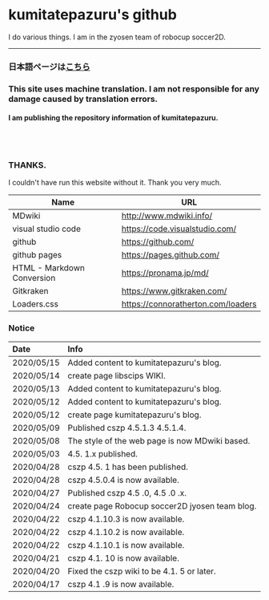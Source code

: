 # kumitatepazuru's github

I do various things. I am in the zyosen team of robocup soccer2D.

------

### 日本語ページは[こちら](https://kumitatepazuru.github.io/#!index_jp.md)

### This site uses machine translation. I am not responsible for any damage caused by translation errors.



#### I am publishing the repository information of kumitatepazuru.

<br> <br>

### THANKS.

I couldn't have run this website without it. Thank you very much.

| Name                       | URL                            |
| -------------------------- | ------------------------------ |
| MDwiki                     | http://www.mdwiki.info/        |
| visual studio code         | https://code.visualstudio.com/ |
| github                     | https://github.com/            |
| github pages               | https://pages.github.com/      |
| HTML - Markdown Conversion | https://pronama.jp/md/         |
| Gitkraken                  | https://www.gitkraken.com/     |
| Loaders.css | https://connoratherton.com/loaders |

### Notice

| Date       | Info                                           |
| :--------- | :--------------------------------------------- |
| 2020/05/15 |Added content to kumitatepazuru's blog.                 |
|  2020/05/14 |create page libscips WIKI.                |
| 2020/05/13 |Added content to kumitatepazuru's blog.                 |
| 2020/05/12 |Added content to kumitatepazuru's blog.                 |
| 2020/05/12 |create page kumitatepazuru's blog.                 |
| 2020/05/09 | Published cszp 4.5.1.3 4.5.1.4.                |
| 2020/05/08 | The style of the web page is now MDwiki based. |
| 2020/05/03 | 4.5. 1.x published.                            |
| 2020/04/28 | cszp 4.5. 1 has been published.                |
| 2020/04/28 | cszp 4.5.0.4 is now available.                 |
| 2020/04/27 | Published cszp 4.5 .0, 4.5 .0 .x.              |
| 2020/04/24 | create page Robocup soccer2D jyosen team blog.             |
| 2020/04/22 | cszp 4.1.10.3 is now available.                |
| 2020/04/22 | cszp 4.1.10.2 is now available.                |
| 2020/04/22 | cszp 4.1.10.1 is now available.                |
| 2020/04/21 | cszp 4.1. 10 is now available.                 |
| 2020/04/20 | Fixed the cszp wiki to be 4.1. 5 or later.     |
| 2020/04/17 | cszp 4.1 .9 is now available.                  |